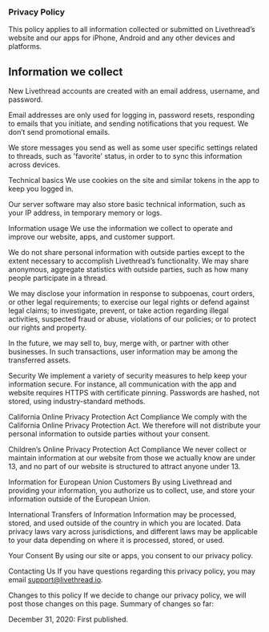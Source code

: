 ### Privacy Policy

This policy applies to all information collected or submitted on Livethread’s website and our apps for iPhone, Android and any other devices and platforms.

## Information we collect
New Livethread accounts are created with an email address, username, and password.

Email addresses are only used for logging in, password resets, responding to emails that you initiate, and sending notifications that you request. We don’t send promotional emails.

We store messages you send as well as some user specific settings related to threads, such as 'favorite' status, in order to to sync this information across devices.

Technical basics
We use cookies on the site and similar tokens in the app to keep you logged in.

Our server software may also store basic technical information, such as your IP address, in temporary memory or logs.

Information usage
We use the information we collect to operate and improve our website, apps, and customer support.

We do not share personal information with outside parties except to the extent necessary to accomplish Livethread’s functionality. We may share anonymous, aggregate statistics with outside parties, such as how many people participate in a thread.

We may disclose your information in response to subpoenas, court orders, or other legal requirements; to exercise our legal rights or defend against legal claims; to investigate, prevent, or take action regarding illegal activities, suspected fraud or abuse, violations of our policies; or to protect our rights and property.

In the future, we may sell to, buy, merge with, or partner with other businesses. In such transactions, user information may be among the transferred assets.

Security
We implement a variety of security measures to help keep your information secure. For instance, all communication with the app and website requires HTTPS with certificate pinning. Passwords are hashed, not stored, using industry-standard methods.

California Online Privacy Protection Act Compliance
We comply with the California Online Privacy Protection Act. We therefore will not distribute your personal information to outside parties without your consent.

Children’s Online Privacy Protection Act Compliance
We never collect or maintain information at our website from those we actually know are under 13, and no part of our website is structured to attract anyone under 13.

Information for European Union Customers
By using Livethread and providing your information, you authorize us to collect, use, and store your information outside of the European Union.

International Transfers of Information
Information may be processed, stored, and used outside of the country in which you are located. Data privacy laws vary across jurisdictions, and different laws may be applicable to your data depending on where it is processed, stored, or used.

Your Consent
By using our site or apps, you consent to our privacy policy.

Contacting Us
If you have questions regarding this privacy policy, you may email support@livethread.io.

Changes to this policy
If we decide to change our privacy policy, we will post those changes on this page. Summary of changes so far:

December 31, 2020: First published.
